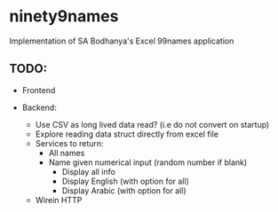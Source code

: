 # ninety9names
Implementation of SA Bodhanya's Excel 99names application  


## TODO:
- Frontend 

- Backend:
    -   Use CSV as long lived data read? (i.e do not convert on startup)
    -   Explore reading data struct directly from excel file
    -   Services to return:
        -   All names
        -   Name given numerical input (random number if blank)
            -   Display all info
            -   Display English (with option for all)
            -   Display Arabic (with option for all)
    - Wirein HTTP 